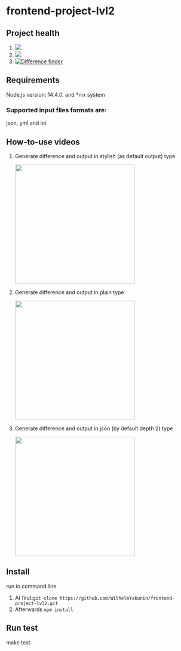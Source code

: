 # frontend-project-lvl2

<h2>Project health</h2>
<ol>
  <li><a href="https://codeclimate.com/github/WilhelmYakunin/frontend-project-lvl2/maintainability"><img src="https://api.codeclimate.com/v1/badges/d506c5c4f3ed131aa433/maintainability" /></a></li>
  <li><a href="https://codeclimate.com/github/WilhelmYakunin/frontend-project-lvl2/test_coverage"><img src="https://api.codeclimate.com/v1/badges/d506c5c4f3ed131aa433/test_coverage" /></a></li>
  <li><a href="https://github.com/WilhelmYakunin/frontend-project-lvl2/actions"><img src="https://github.com/WilhelmYakunin/frontend-project-lvl2/workflows/cli%20generate%20difference%20project%20of%20lvl-2/badge.svg" alt="Difference finder" style="max-width:100%;"></a></li>
 </ol>

<h2>Requirements</h2>
  <p>Node.js version: 14.4.0. and *nix system</p>

<h3>Supported input files formats are:</h3>
  <p>json, yml and ini</p>

<h2>How-to-use videos</h2>
<ol> 
   <li><p>Generate difference and output in stylish (as default output) type</p>
      <a href="https://asciinema.org/a/364550" target="_blank"><img src="https://asciinema.org/a/364550.svg" width="320" /></a>
    </li>
   <li><p>Generate difference and output in plain type</p> 
      <a href="https://asciinema.org/a/364551" target="_blank"><img src="https://asciinema.org/a/364551.svg" width="320"/></a>
    </li>
   <li><p>Generate difference and output in json (by default depth 2) type</p>
      <a href="https://asciinema.org/a/364552" target="_blank"><img src="https://asciinema.org/a/364552.svg" width="320" /></a>
    </li>
  </ol>

<h2>Install</h2>
run in command line
<ol>
  <li>At first:<code>git clone https://github.com/WilhelmYakunin/frontend-project-lvl2.git</code></li>
  <li>Afterwards <code>npm install</code></li>
</ol>
 
 <h2>Run test</h2>
 <p>make test</p>
